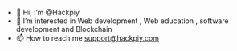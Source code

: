 - 👋 Hi, I’m @Hackpiy
- 👀 I’m interested in Web development , Web education , software development and Blockchain 
- 📫 How to reach me support@hackpiy.com

<!---
Hackpiy/Hackpiy is a ✨ special ✨ repository because its `README.md` (this file) appears on your GitHub profile.
You can click the Preview link to take a look at your changes.
--->
